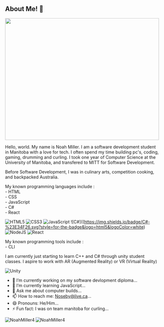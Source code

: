 ## About Me! 👋

<img src="https://wallpaperaccess.com/full/8351163.gif" width="100%" height="400px">

Hello, world. My name is Noah Miller. I am a software development student in Manitoba with a love for tech. I often spend my time building pc's, coding, gaming, drumming and curling. I took one year of Computer Science at the University of Manitoba, and transfered to MITT for Software Development.

Before Software Development, I was in culinary arts, competition cooking, and backpacked Australia.

My known programming languages include : \
      - HTML\
      - CSS\
      - JavaScript\
      - C#\
      - React

![HTML5](https://img.shields.io/badge/html5-%23E34F26.svg?style=for-the-badge&logo=html5&logoColor=white)
![CSS3](https://img.shields.io/badge/css3-%231572B6.svg?style=for-the-badge&logo=css3&logoColor=white)
![JavaScript](https://img.shields.io/badge/javascript-%23323330.svg?style=for-the-badge&logo=javascript&logoColor=%23F7DF1E)
![C#]((https://img.shields.io/badge/C#-%23E34F26.svg?style=for-the-badge&logo=html5&logoColor=white)
![NodeJS](https://img.shields.io/badge/node.js-6DA55F?style=for-the-badge&logo=node.js&logoColor=white)
![React](https://img.shields.io/badge/-ReactJs-61DAFB?logo=react&logoColor=white&style=for-the-badge)

My known programming tools include :\
      - CLI
      
I am currently just starting to learn C++ and C# through unity student classes. I aspire to work with AR (Augmented Reality) or VR (Virtual Reality)

![Unity](https://img.shields.io/badge/unity-%23000000.svg?style=for-the-badge&logo=unity&logoColor=white)


- 🔭 I’m currently working on my software devlopment diploma...
- 🌱 I’m currently learning JavaScript...
- 💬 Ask me about computer builds...
- 📫 How to reach me: Noseby@live.ca...
- 😄 Pronouns: He/Him...
- ⚡ Fun fact: I was on team manitoba for curling...  

<p><img align="left" src="https://github-readme-stats.vercel.app/api?username=NoahMiller4&show_icons=true&locale=en" alt="NoahMiller4" /></p>

<p><img src="https://github-readme-stats.vercel.app/api/top-langs?username=NoahMiller4&show_icons=true&locale=en&layout=compact" alt="NoahMiller4" /></p>
<!--
**NoahMiller4/NoahMiller4** is a ✨ _special_ ✨ repository because its `README.md` (this file) appears on your GitHub profile.
--!>

